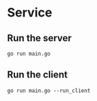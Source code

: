 # Service

## Run the server
```
go run main.go
```

## Run the client
```
go run main.go --run_client
```
